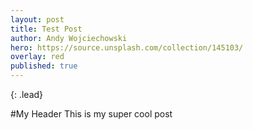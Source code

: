 ```yaml
---
layout: post
title: Test Post
author: Andy Wojciechowski
hero: https://source.unsplash.com/collection/145103/
overlay: red
published: true
---
```

{: .lead}
<!--break-->
#My Header
This is my super cool post
